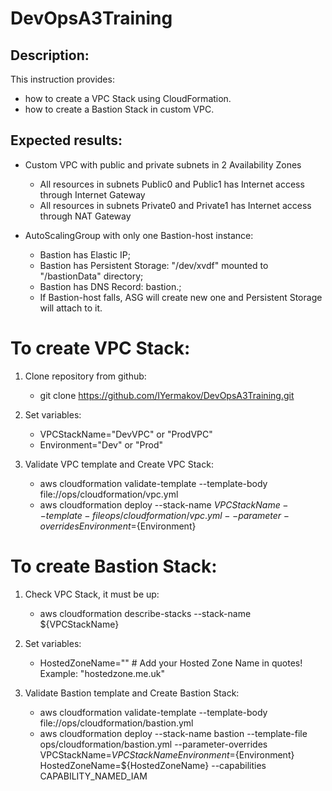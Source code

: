 # DevOpsA3Training

## Description:
This instruction provides:
  - how to create a VPC Stack using CloudFormation.
  - how to create a Bastion Stack in custom VPC.


## Expected results:
- Custom VPC with public and private subnets in 2 Availability Zones
  * All resources in subnets Public0 and Public1 has Internet access through Internet Gateway
  * All resources in subnets Private0 and Private1 has Internet access through NAT Gateway

- AutoScalingGroup with only one Bastion-host instance:
  * Bastion has Elastic IP;
  * Bastion has Persistent Storage: "/dev/xvdf" mounted to "/bastionData" directory;
  * Bastion has DNS Record: bastion.<HostedZoneName>;
  * If Bastion-host falls, ASG will create new one and Persistent Storage will attach to it.


# To create VPC Stack:

1. Clone repository from github:
   - git clone https://github.com/IYermakov/DevOpsA3Training.git

2. Set variables:
   - VPCStackName="DevVPC" or "ProdVPC"
   - Environment="Dev" or "Prod"

3. Validate VPC template and Create VPC Stack:
   - aws cloudformation validate-template --template-body file://ops/cloudformation/vpc.yml
   - aws cloudformation deploy --stack-name ${VPCStackName} --template-file ops/cloudformation/vpc.yml --parameter-overrides Environment=${Environment}


# To create Bastion Stack:

1. Check VPC Stack, it must be up:
   - aws cloudformation describe-stacks --stack-name ${VPCStackName}

2. Set variables:
   - HostedZoneName="" # Add your Hosted Zone Name in quotes! Example: "hostedzone.me.uk"

3. Validate Bastion template and Create Bastion Stack:
   - aws cloudformation validate-template --template-body file://ops/cloudformation/bastion.yml
   - aws cloudformation deploy --stack-name bastion --template-file ops/cloudformation/bastion.yml --parameter-overrides VPCStackName=${VPCStackName} Environment=${Environment} HostedZoneName=${HostedZoneName} --capabilities CAPABILITY_NAMED_IAM
